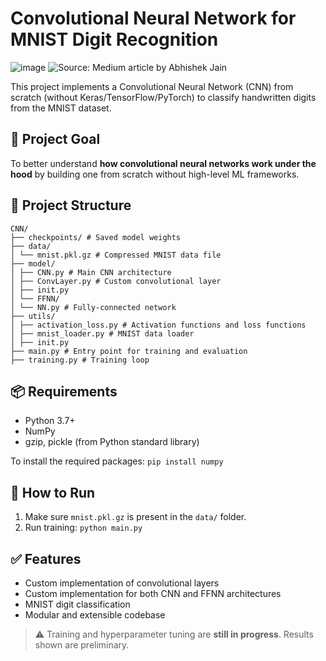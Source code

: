 # Convolutional Neural Network for MNIST Digit Recognition

![image](https://github.com/user-attachments/assets/215e95ff-b070-4a86-8a39-5f1d0f2ebe40)
![Source: Medium article by Abhishek Jain]([https://miro.medium.com/v2/resize:fit:1400/format:webp/1*fD1kDcF3K4C9Mr6Niz2pNg.png](https://medium.com/@abhishekjainindore24/understanding-convolutional-neural-networks-cnns-with-an-example-on-the-mnist-dataset-a64815843685))

This project implements a Convolutional Neural Network (CNN) from scratch (without Keras/TensorFlow/PyTorch) to classify handwritten digits from the MNIST dataset.

## 🧠 Project Goal
To better understand **how convolutional neural networks work under the hood** by building one from scratch without high-level ML frameworks.

## 📁 Project Structure
```
CNN/
├── checkpoints/ # Saved model weights 
├── data/
│ └── mnist.pkl.gz # Compressed MNIST data file
├── model/
│ ├── CNN.py # Main CNN architecture
│ ├── ConvLayer.py # Custom convolutional layer
│ ├── init.py
│ └── FFNN/
│ └── NN.py # Fully-connected network 
├── utils/
│ ├── activation_loss.py # Activation functions and loss functions
│ ├── mnist_loader.py # MNIST data loader
│ ├── init.py
├── main.py # Entry point for training and evaluation
├── training.py # Training loop
```
## 📦 Requirements
- Python 3.7+
- NumPy
- gzip, pickle (from Python standard library)

To install the required packages: ```pip install numpy```

## 🚀 How to Run
1. Make sure `mnist.pkl.gz` is present in the `data/` folder.
2. Run training: ```python main.py```

## ✅ Features
- Custom implementation of convolutional layers
- Custom implementation for both CNN and FFNN architectures
- MNIST digit classification
- Modular and extensible codebase

> ⚠️ Training and hyperparameter tuning are **still in progress**. Results shown are preliminary.

